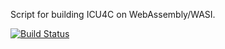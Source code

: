Script for building ICU4C on WebAssembly/WASI.

[![Build Status](https://dev.azure.com/swiftwasm/icu4c-wasi/_apis/build/status/swiftwasm.icu4c-wasi?branchName=master)](https://dev.azure.com/swiftwasm/icu4c-wasi/_build/latest?definitionId=2&branchName=master)
